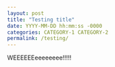 ```yaml
---
layout: post
title: "Testing title"
date: YYYY-MM-DD hh:mm:ss -0000
categories: CATEGORY-1 CATEGORY-2
permalink: /testing/
---
```



WEEEEEEeeeeeeee!!!!!